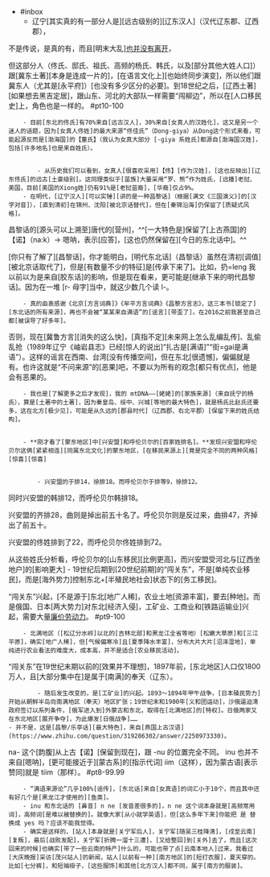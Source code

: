 - #inbox
    - 辽宁[其实真的有一部分人是][远古级别的][辽东汉人]（汉代辽东郡、辽西郡），

不是传说，是真的有，而且[明末大乱][也并没有离开](https://www.zhihu.com/question/346449266/answer/2246571976)，

但这部分人（佟氏、邸氏、祖氏、高频的杨氏、韩氏，以及[部分其他大姓人口]）跟[冀东土著][本身是连成一片的]，[在语言文化上][也始终同步演变]，所以他们跟冀东人（尤其是[永平府]）[也没有多少区分的必要]。到18世纪之后，[辽西土著][如果想去黑吉定居]，跟山东、河北的大部队一样需要“闯柳边”，所以在[人口移民史]上，角色也是一样的。 #pt10-100


        - 目前[东北的佟氏]有70%来自[远古汉人]，30%来自[女真人的汉姓化]，这又是另一个迷人的话题，因为[女真人佟姓]的最大来源“佟佳氏”（Dong-giya）从Dong这个形式来看，可能起源反而是[渤海国]的【董氏】（我认为女真大部分 [-giya 系姓氏]都源自[渤海国汉姓]，包括[许多地名]也是来自姓氏）。


            - 从历史我们可以看到，女真人[很喜欢采用]【佟】[作为汉姓]，[这也反映出][辽东佟氏]的远古[土豪级别]。这同理类似于[苗族]大量采用“罗、熊”作为姓氏，[远播]老挝、美国，目前[美国的Xiong姓]仍有91%是[老挝苗裔]，[华裔]仅占9%。
        - 在明代，[辽宁汉人][可以实锤][讲的是一种昌黎话]（根据[满文《三国演义》]的[汉字对音]），[直到清初]在锦州、沈阳[被北京话替代]，但在[秦锦沿海]仍保留了[质疑式风格]。

昌黎话的[源头可以上溯至]唐代的[营州]，^^[一大特色是]保留了[上古燕国]的【诺】（na:k）-> 嗯呐，表示[应答]，[这也仍然保留在][今日的东北话中]。^^

[你只有了解了][昌黎话]，你才能明白，[明代东北话]（昌黎话）虽然在清初[调值][被北京话取代了]，但是[有数量不少的特征]是[传承下来了]。比如，扔=leng 我以前以为是来自[胶东话]的影响，但是现在看来，更可能是[继承下来的明代昌黎话]。因为在一堆 [r- 母字]当中，就这少数几个读 l-。


        - 真的由衷感谢《北京[方言词典]》《牟平方言词典》《昌黎方言志》，这三本书[锁定了][东北话的所有来源]，再也不会被“某某来自满语”的[谣言][带歪了]。在2016之前我甚至自己都[被误导了好多年]。

否则，现在[冀鲁方言][消失的这么快]，[真指不定][未来网上怎么乱编乱传]、乱偷乱抢（1989年辽宁《岫岩县志》已经[惊人的说出]“扎古是[满语]”“街=gai是满语”）。这样的谣言在西南、台湾[没有传播空间]，但在东北[很遗憾]，偏偏就是有。也许这就是“不问来源”的[恶果]吧，不要以为所有的观念[都只有优点]，他是会有恶果的。

        - 我也是[了解更多之后才发现]，我的 mtDNA——[姥姥]的[家族来源]（来自抚宁的杨氏），算是[土著中的土著]，因为秦皇岛、绥中、兴城[等地的最大特色]，就是杨氏比赵氏还要多，这在北方[极少见]，可能是从久远的[郡县时代]（辽西郡、右北平郡）[保留下来的姓氏结构]。


        - **刚才看了[蒙东地区]中[兴安盟]和呼伦贝尔的[百家姓排名]。**发现兴安盟和呼伦贝尔这俩[紧紧相连][同属东北文化]的蒙东地区，[在移民来源上][竟是完全不同的两种风格] [惊喜][惊喜]


            - 兴安盟的于排14，徐排18。而呼伦贝尔于排等9，徐排12。

同时兴安盟的韩排12，而呼伦贝尔韩排18。

兴安盟的齐排28，曲则是掉出前五十名了。呼伦贝尔则是反过来，曲排47，齐掉出了前五十。

兴安盟的佟姓排到了22，而呼伦贝尔佟姓排到72。

从这些姓氏分析看，呼伦贝尔的[山东移民][比例更高]，而兴安盟受河北与[辽西坐地户]的[影响更大]
    - 19世纪后期到[20世纪前期]的“闯关东”，不是[单纯农业移民]，而是[海外势力]控制东北+[半殖民地社会]状态下的[务工移民]。

“闯关东”兴起，[不是源于]东北[地广人稀]，农业土地[资源丰富]，要去[种地]。而是俄国、日本[两大势力]对东北[经济入侵]，工矿业、工商业和[铁路运输业]兴起，需要大量[廉价劳动力](https://www.zhihu.com/question/441957424/answer/1714146274)。 #pt9-100


        - 北满地区（[松辽分水岭]以北的[吉林北部]和黑龙江全省等地）[松嫩大草原]和[三江平原]，确实[地广人稀]，但[气候偏寒冷]且[夏季降水丰富]，分布大片大片[沼泽湿地]，单纯进行农业看法的难度大，成本高，并不是适合[农业移民活动]。

“闯关东”在19世纪末期以前的[效果并不理想]，1897年前，[东北地区]人口仅1800万人，且[大部分集中在]是属于[南满]的奉天（辽东）。

            - 随后发生改变的，是[工矿业]的兴起。1893～1894年甲午战争，[日本殖民势力]开始从朝鲜半岛向南满地区（奉天）地区扩张；19世纪末和1900年[义和团运动]，沙俄逼迫清政府签订以系列条件，[俄军进入到]外蒙古和东北，取得在[北满地区]的[特权]。日俄两家又在东北地区[展开争夺]，为此爆发[日俄战争]……
    - 并不是，这是[昌黎/乐亭话][最大特色]，来自[燕国上古汉语](https://www.zhihu.com/question/319286302/answer/2250973330)。
na- 这个[韵腹]从上古【诺】[保留到现在]，跟 -nu 的位置完全不同。
inu 也并不来自[嗯呐]，[更可能接近于][蒙古系]的[指示代词] iim（这样），因为蒙古语[表示赞同]就是 tiim（那样）。 #pt8-99.99

        - “满语来源论”几乎100%[谣传]，[东北话]来自[女真语]的词汇小于10个，而且其中还有好几个是[黑龙江才使用的][鱼类]。
        - inu 和东北话的 [鼻音] n ne [发音差很多的]，n ne 这个词本身就是[高频常用词]，高频词[是难以被替换的]。就像大家[从小就学英语]，但[这么多年下来]你能把 是 替换成 yes 吗？应该不能我觉得。
        - 确实是这样的，[站人]本身就是[关宁军后人]，关宁军[随吴三桂降清]，[戍至云南][复叛]，最后[战败发配]，关宁军[折腾一溜十三遭]，[又给整回]到[关外]去了，而且[这次回来的时候]也确实[带了一些云南的特产]什么的，可能也带了点[云南本地人]过来，我看过[大庆晚报]采访[茂兴站人]的新闻，站人[以前有一种][南方地区]的[短打衣服]，夏天穿的。比如[七分裤]，和短袖褂子，[这些服饰]和其他[北方汉人]都不同，属于[南方的服装]。

